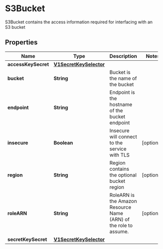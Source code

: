 

# S3Bucket

S3Bucket contains the access information required for interfacing with an S3 bucket
## Properties

Name | Type | Description | Notes
------------ | ------------- | ------------- | -------------
**accessKeySecret** | [**V1SecretKeySelector**](V1SecretKeySelector.md) |  | 
**bucket** | **String** | Bucket is the name of the bucket | 
**endpoint** | **String** | Endpoint is the hostname of the bucket endpoint | 
**insecure** | **Boolean** | Insecure will connect to the service with TLS |  [optional]
**region** | **String** | Region contains the optional bucket region |  [optional]
**roleARN** | **String** | RoleARN is the Amazon Resource Name (ARN) of the role to assume. |  [optional]
**secretKeySecret** | [**V1SecretKeySelector**](V1SecretKeySelector.md) |  | 



